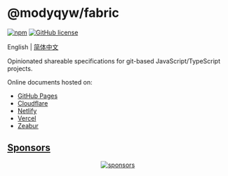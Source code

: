 # @modyqyw/fabric

[![npm](https://img.shields.io/npm/v/@modyqyw/fabric)](https://www.npmjs.com/package/@modyqyw/fabric)
[![GitHub license](https://img.shields.io/github/license/ModyQyW/fabric)](https://github.com/ModyQyW/fabric/blob/main/LICENSE)

English | [简体中文](./README.zh-Hans.md)

Opinionated shareable specifications for git-based JavaScript/TypeScript projects.

Online documents hosted on:

- [GitHub Pages](https://modyqyw.github.io/fabric/)
- [Cloudflare](https://modyqyw-fabric.pages.dev)
- [Netlify](https://modyqyw-fabric.netlify.app/)
- [Vercel](https://modyqyw-fabric.vercel.app/)
- [Zeabur](https://modyqyw-fabric.zeabur.app/)

## [Sponsors](https://github.com/ModyQyW/sponsors)

<p align="center">
  <a href="https://cdn.jsdelivr.net/gh/ModyQyW/sponsors/sponsorkit/sponsors.svg">
    <img alt="sponsors" src="https://cdn.jsdelivr.net/gh/ModyQyW/sponsors/sponsorkit/sponsors.svg"/>
  </a>
</p>
